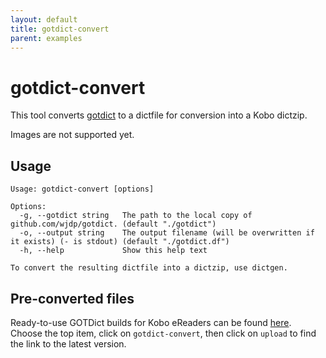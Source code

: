 ```yaml
---
layout: default
title: gotdict-convert
parent: examples
---
```


# gotdict-convert
This tool converts [gotdict](https://github.com/wjdp/gotdict) to a dictfile for conversion into a Kobo dictzip.

Images are not supported yet.

## Usage

```
Usage: gotdict-convert [options]

Options:
  -g, --gotdict string   The path to the local copy of github.com/wjdp/gotdict. (default "./gotdict")
  -o, --output string    The output filename (will be overwritten if it exists) (- is stdout) (default "./gotdict.df")
  -h, --help             Show this help text

To convert the resulting dictfile into a dictzip, use dictgen.
```

## Pre-converted files
Ready-to-use GOTDict builds for Kobo eReaders can be found [here](https://cloud.drone.io/geek1011/dictutil). Choose the top item, click on `gotdict-convert`, then click on `upload` to find the link to the latest version.
